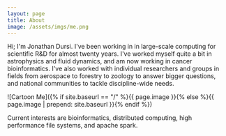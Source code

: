 ```yaml
---
layout: page
title: About
image: /assets/imgs/me.png
---
```


Hi; I'm Jonathan Dursi.  I've been working in in large-scale computing for scientific R&D for almost twenty years.  I've worked myself quite a bit in astrophysics and fluid dynamics, and am now working in cancer bioinformatics.  I've also worked with individual researchers and groups in fields from aerospace to forestry to zoology to answer bigger questions, and national communities to tackle discipline-wide needs.

![Cartoon Me]({% if site.baseurl == "/" %}{{ page.image }}{% else %}{{ page.image | prepend: site.baseurl }}{% endif %})

Current interests are bioinformatics, distributed computing, high performance file systems, and apache spark.
